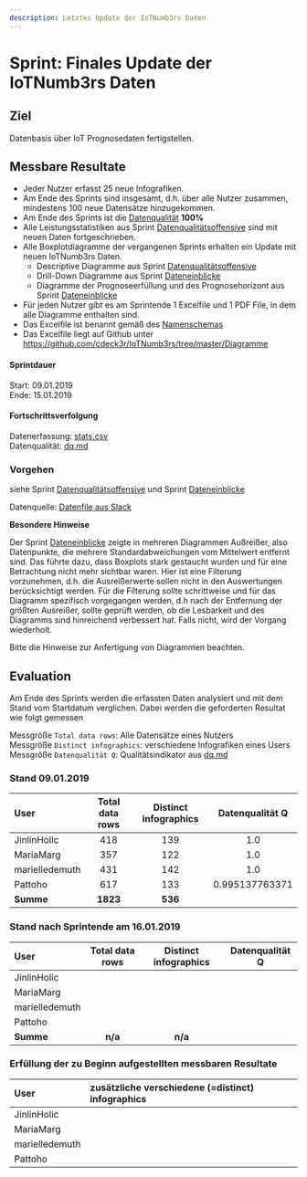```yaml
---
description: Letztes Update der IoTNumb3rs Daten
---
```


# Sprint: Finales Update der IoTNumb3rs Daten

## Ziel

Datenbasis über IoT Prognosedaten fertigstellen.

## Messbare Resultate

* Jeder Nutzer erfasst 25 neue Infografiken.
* Am Ende des Sprints sind insgesamt, d.h. über alle Nutzer zusammen, mindestens 100 neue Datensätze hinzugekommen.
* Am Ende des Sprints ist die [Datenqualität](https://github.com/cdeck3r/IoTNumb3rs/blob/iotdata/dq.md) **100%**
* Alle Leistungsstatistiken aus Sprint [Datenqualitätsoffensive](sprint-datenqualitaetsoffensive.md) sind mit neuen Daten fortgeschrieben.
* Alle Boxplotdiagramme der vergangenen Sprints erhalten ein Update mit neuen IoTNumb3rs Daten.
    * Descriptive Diagramme aus Sprint [Datenqualitätsoffensive](sprint-datenqualitaetsoffensive.md)  
    * Drill-Down Diagramme aus Sprint [Dateneinblicke](sprint-dateneinblicke.md) 
    * Diagramme der Prognoseerfüllung und des Prognosehorizont aus Sprint [Dateneinblicke](sprint-dateneinblicke.md) 
* Für jeden Nutzer gibt es am Sprintende 1 Excelfile und 1 PDF File, in dem alle Diagramme enthalten sind. 
* Das Excelfile ist benannt gemäß des [Namenschemas](https://github.com/cdeck3r/IoTNumb3rs/blob/master/Diagramme/README.md)
* Das Excelfile liegt auf Github unter https://github.com/cdeck3r/IoTNumb3rs/tree/master/Diagramme 

#### Sprintdauer

Start: 09.01.2019  
Ende: 15.01.2019

#### Fortschrittsverfolgung

Datenerfassung: [stats.csv](https://github.com/cdeck3r/IoTNumb3rs/blob/iotdata/stats.csv)  
Datenqualität: [dq.md](https://github.com/cdeck3r/IoTNumb3rs/blob/iotdata/dq.md)

### Vorgehen

siehe Sprint [Datenqualitätsoffensive](sprint-datenqualitaetsoffensive.md) und Sprint [Dateneinblicke](sprint-dateneinblicke.md) 

Datenquelle: [Datenfile aus Slack]()

**Besondere Hinweise**

Der Sprint [Dateneinblicke](sprint-dateneinblicke.md) zeigte in mehreren Diagrammen Außreißer, also Datenpunkte, die mehrere Standardabweichungen vom Mittelwert entfernt sind. Das führte dazu, dass Boxplots stark gestaucht wurden und für eine Betrachtung nicht mehr sichtbar waren. Hier ist eine Filterung vorzunehmen, d.h. die Ausreißerwerte sollen nicht in den Auswertungen berücksichtigt werden. Für die Filterung sollte schrittweise und für das Diagramm spezifisch vorgegangen werden, d.h nach der Entfernung der größten Ausreißer, sollte geprüft werden, ob die Lesbarkeit und des Diagramms sind hinreichend verbessert hat. Falls nicht, wird der Vorgang wiederholt. 

Bitte die Hinweise zur Anfertigung von Diagrammen beachten.

## Evaluation

Am Ende des Sprints werden die erfassten Daten analysiert und mit dem Stand vom Startdatum verglichen. Dabei werden die geforderten Resultat wie folgt gemessen

Messgröße `Total data rows`: Alle Datensätze eines Nutzers  
Messgröße `Distinct infographics`: verschiedene Infografiken eines Users  
Messgröße `Datenqualität Q`: Qualitätsindikator aus [dq.md](https://github.com/cdeck3r/IoTNumb3rs/blob/iotdata/dq.md)

### Stand 09.01.2019

| User | Total data rows | Distinct infographics | Datenqualität Q |
| :--- | :---: | :---: | :---: |
| JinlinHolic | 418 | 139 | 1.0 |
| MariaMarg | 357 | 122 | 1.0 |
| marielledemuth | 431 | 142 | 1.0 |
| Pattoho | 617 | 133  | 0.995137763371 |
| **Summe** | **1823** | **536** |  |

### Stand nach Sprintende am 16.01.2019

| User | Total data rows | Distinct infographics | Datenqualität Q |
| :--- | :---: | :---: | :---: |
| JinlinHolic |  |  |  |
| MariaMarg |  |  |  |
| marielledemuth |  |  |  |
| Pattoho |  |   |  |
| **Summe** | **n/a** | **n/a** |  |

### Erfüllung der zu Beginn aufgestellten messbaren Resultate

| User | zusätzliche verschiedene \(=distinct\) infographics |
| :--- | :--- | 
| JinlinHolic |  | 
| MariaMarg |  |
| marielledemuth |  | 
| Pattoho |  | 
